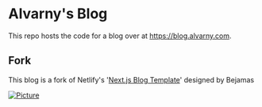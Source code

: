 # Alvarny's Blog

This repo hosts the code for a blog over at <a href="https://blog.alvarny.com" target="_blank">https://blog.alvarny.com</a>.

## Fork

This blog is a fork of Netlify's '[Next.js Blog Template](https://github.com/netlify-templates/nextjs-blog-theme)' designed by Bejamas

[![Picture](https://user-images.githubusercontent.com/43764894/223762618-62742b4e-9424-44a7-8e85-9f7e4e19db54.png)](https://github.com/netlify-templates/nextjs-blog-theme)
